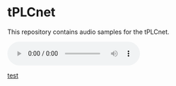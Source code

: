 # tPLCnet
This repository contains audio samples for the tPLCnet.

<audio src="audio_samples/clean/54.wav" controls preload></audio>

[test](audio_samples/clean/54.wav)
